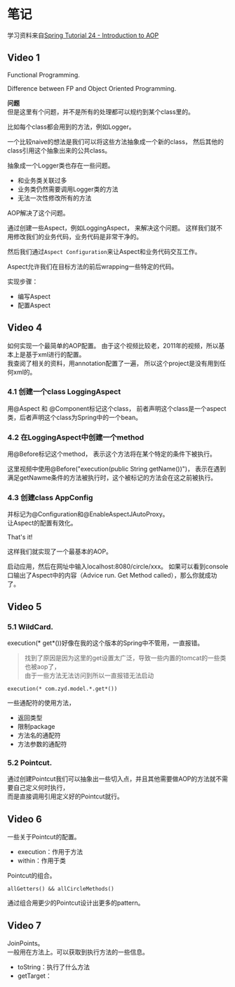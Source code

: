 # 笔记

学习资料来自[Spring Tutorial 24 - Introduction to AOP](https://www.youtube.com/watch?v=QdyLsX0nG30&list=PLE37064DE302862F8)

## Video 1

Functional Programming.

Difference between FP and Object Oriented Programming.

**问题**  
但是这里有个问题，并不是所有的处理都可以规约到某个class里的。

比如每个class都会用到的方法，例如Logger。

一个比较naive的想法是我们可以将这些方法抽象成一个新的class，
然后其他的class引用这个抽象出来的公共class。

抽象成一个Logger类也存在一些问题。

- 和业务类关联过多
- 业务类仍然需要调用Logger类的方法
- 无法一次性修改所有的方法

AOP解决了这个问题。

通过创建一些Aspect，例如LoggingAspect，
来解决这个问题。
这样我们就不用修改我们的业务代码，业务代码是非常干净的。

然后我们通过`Aspect Configuration`来让Aspect和业务代码交互工作。

Aspect允许我们在目标方法的前后wrapping一些特定的代码。

实现步骤：

- 编写Aspect
- 配置Aspect

## Video 4

如何实现一个最简单的AOP配置。
由于这个视频比较老，2011年的视频，所以基本上是基于xml进行的配置。  
我查阅了相关的资料，用annotation配置了一遍，
所以这个project是没有用到任何xml的。

### 4.1 创建一个class LoggingAspect

用@Aspect 和 @Component标记这个class，
前者声明这个class是一个aspect类，后者声明这个class为Spring中的一个bean。

### 4.2 在LoggingAspect中创建一个method

用@Before标记这个method，
表示这个方法将在某个特定的条件下被执行。

这里视频中使用@Before("execution(public String getName())")，
表示在遇到满足getNawme条件的方法被执行时，这个被标记的方法会在这之前被执行。

### 4.3 创建class AppConfig

并标记为@Configuration和@EnableAspectJAutoProxy。  
让Aspect的配置有效化。

That's it!

这样我们就实现了一个最基本的AOP。

启动应用，然后在网址中输入localhost:8080/circle/xxx。
如果可以看到console口输出了Aspect中的内容（Advice run. Get Method called），那么你就成功了。

## Video 5

### 5.1 WildCard.

execution(* get*())好像在我的这个版本的Spring中不管用，一直报错。
> 找到了原因是因为这里的get设置太广泛，导致一些内置的tomcat的一些类也被aop了，  
> 由于一些方法无法访问到所以一直报错无法启动

```
execution(* com.zyd.model.*.get*())
```

一些通配符的使用方法，
- 返回类型
- 限制package
- 方法名的通配符
- 方法参数的通配符

### 5.2 Pointcut.

通过创建Pointcut我们可以抽象出一些切入点，并且其他需要做AOP的方法就不需要自己定义何时执行，  
而是直接调用引用定义好的Pointcut就行。

## Video 6

一些关于Pointcut的配置。

- execution：作用于方法
- within：作用于类

Pointcut的组合。  
```
allGetters() && allCircleMethods()  
```
通过组合用更少的Pointcut设计出更多的pattern。

## Video 7

JoinPoints。  
一般用在方法上。可以获取到执行方法的一些信息。
- toString：执行了什么方法
- getTarget：